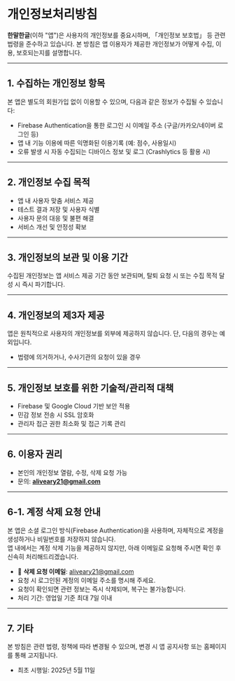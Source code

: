 # 개인정보처리방침

**한말한글**(이하 "앱")은 사용자의 개인정보를 중요시하며, 「개인정보 보호법」 등 관련 법령을 준수하고 있습니다. 본 방침은 앱 이용자가 제공한 개인정보가 어떻게 수집, 이용, 보호되는지를 설명합니다.

---

## 1. 수집하는 개인정보 항목

본 앱은 별도의 회원가입 없이 이용할 수 있으며, 다음과 같은 정보가 수집될 수 있습니다:

- Firebase Authentication을 통한 로그인 시 이메일 주소 (구글/카카오/네이버 로그인 등)
- 앱 내 기능 이용에 따른 익명화된 이용기록 (예: 점수, 사용일시)
- 오류 발생 시 자동 수집되는 디바이스 정보 및 로그 (Crashlytics 등 활용 시)

---

## 2. 개인정보 수집 목적

- 앱 내 사용자 맞춤 서비스 제공
- 테스트 결과 저장 및 사용자 식별
- 사용자 문의 대응 및 불편 해결
- 서비스 개선 및 안정성 확보

---

## 3. 개인정보의 보관 및 이용 기간

수집된 개인정보는 앱 서비스 제공 기간 동안 보관되며, 탈퇴 요청 시 또는 수집 목적 달성 시 즉시 파기합니다.

---

## 4. 개인정보의 제3자 제공

앱은 원칙적으로 사용자의 개인정보를 외부에 제공하지 않습니다. 단, 다음의 경우는 예외입니다.

- 법령에 의거하거나, 수사기관의 요청이 있을 경우

---

## 5. 개인정보 보호를 위한 기술적/관리적 대책

- Firebase 및 Google Cloud 기반 보안 적용
- 민감 정보 전송 시 SSL 암호화
- 관리자 접근 권한 최소화 및 접근 기록 관리

---

## 6. 이용자 권리

- 본인의 개인정보 열람, 수정, 삭제 요청 가능
- 문의: **aliveary21@gmail.com**

---

## 6-1. 계정 삭제 요청 안내

본 앱은 소셜 로그인 방식(Firebase Authentication)을 사용하며, 자체적으로 계정을 생성하거나 비밀번호를 저장하지 않습니다.  
앱 내에서는 계정 삭제 기능을 제공하지 않지만, 아래 이메일로 요청해 주시면 확인 후 신속히 처리해드리겠습니다.

- 📧 **삭제 요청 이메일**: aliveary21@gmail.com  
- 요청 시 로그인된 계정의 이메일 주소를 명시해 주세요.  
- 요청이 확인되면 관련 정보는 즉시 삭제되며, 복구는 불가능합니다.  
- 처리 기간: 영업일 기준 최대 7일 이내

---

## 7. 기타

본 방침은 관련 법령, 정책에 따라 변경될 수 있으며, 변경 시 앱 공지사항 또는 홈페이지를 통해 고지됩니다.

- 최초 시행일: 2025년 5월 11일
